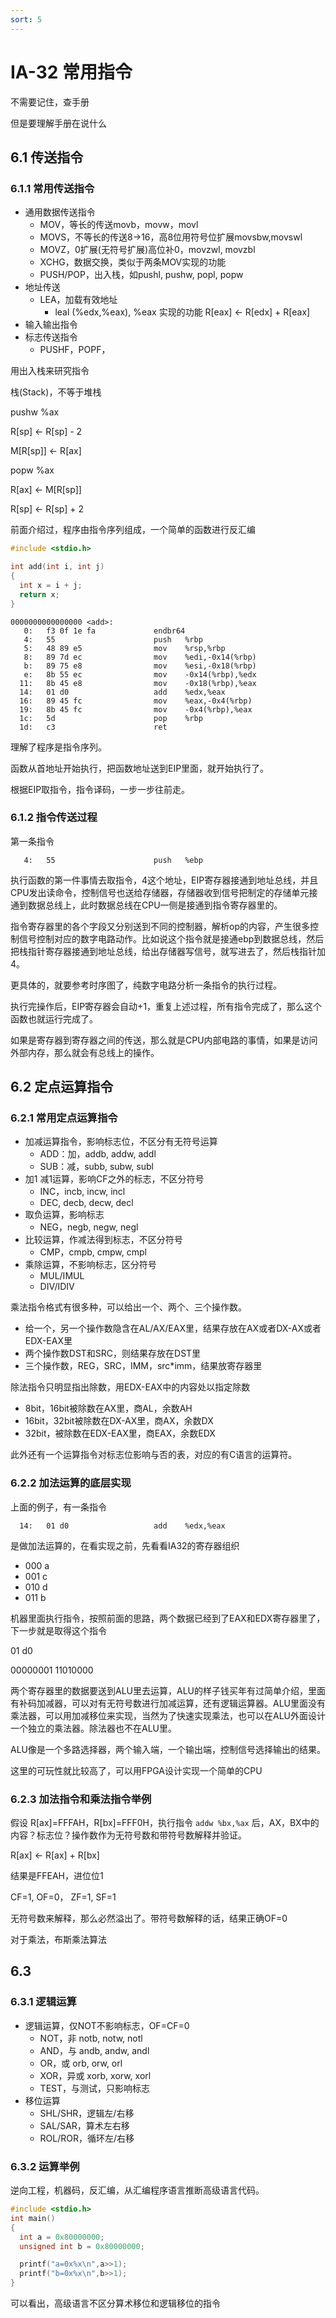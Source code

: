 ```yaml
---
sort: 5
---
```

# IA-32 常用指令

不需要记住，查手册

但是要理解手册在说什么

## 6.1 传送指令

### 6.1.1 常用传送指令

- 通用数据传送指令
  - MOV，等长的传送movb，movw，movl
  - MOVS，不等长的传送8->16，高8位用符号位扩展movsbw,movswl
  - MOVZ，0扩展(无符号扩展)高位补0，movzwl, movzbl
  - XCHG，数据交换，类似于两条MOV实现的功能
  - PUSH/POP，出入栈，如pushl, pushw, popl, popw
- 地址传送
  - LEA，加载有效地址
    - leal (%edx,%eax), %eax 实现的功能 R[eax] <- R[edx] + R[eax]
- 输入输出指令
- 标志传送指令
  - PUSHF，POPF，


用出入栈来研究指令

栈(Stack)，不等于堆栈

pushw %ax

R[sp] <- R[sp] - 2 

M[R[sp]] <- R[ax]

popw %ax

R[ax] <- M[R[sp]]

R[sp] <- R[sp] + 2 

前面介绍过，程序由指令序列组成，一个简单的函数进行反汇编

```c
#include <stdio.h>

int add(int i, int j)
{
  int x = i + j;
  return x;
}
```

```x86asm
0000000000000000 <add>:
   0:	f3 0f 1e fa          	endbr64 
   4:	55                   	push   %rbp
   5:	48 89 e5             	mov    %rsp,%rbp
   8:	89 7d ec             	mov    %edi,-0x14(%rbp)
   b:	89 75 e8             	mov    %esi,-0x18(%rbp)
   e:	8b 55 ec             	mov    -0x14(%rbp),%edx
  11:	8b 45 e8             	mov    -0x18(%rbp),%eax
  14:	01 d0                	add    %edx,%eax
  16:	89 45 fc             	mov    %eax,-0x4(%rbp)
  19:	8b 45 fc             	mov    -0x4(%rbp),%eax
  1c:	5d                   	pop    %rbp
  1d:	c3                   	ret  
```

理解了程序是指令序列。

函数从首地址开始执行，把函数地址送到EIP里面，就开始执行了。

根据EIP取指令，指令译码，一步一步往前走。

### 6.1.2 指令传送过程

第一条指令

```x86asm
   4:	55                   	push   %ebp
```

执行函数的第一件事情去取指令，4这个地址，EIP寄存器接通到地址总线，并且CPU发出读命令，控制信号也送给存储器，存储器收到信号把制定的存储单元接通到数据总线上，此时数据总线在CPU一侧是接通到指令寄存器里的。

指令寄存器里的各个字段又分别送到不同的控制器，解析op的内容，产生很多控制信号控制对应的数字电路动作。比如说这个指令就是接通ebp到数据总线，然后把栈指针寄存器接通到地址总线，给出存储器写信号，就写进去了，然后栈指针加4。

更具体的，就要参考时序图了，纯数字电路分析一条指令的执行过程。

执行完操作后，EIP寄存器会自动+1，重复上述过程，所有指令完成了，那么这个函数也就运行完成了。

如果是寄存器到寄存器之间的传送，那么就是CPU内部电路的事情，如果是访问外部内存，那么就会有总线上的操作。


## 6.2 定点运算指令

### 6.2.1 常用定点运算指令
- 加减运算指令，影响标志位，不区分有无符号运算
  - ADD：加，addb, addw, addl
  - SUB：减，subb, subw, subl
- 加1 减1运算，影响CF之外的标志，不区分符号
  - INC，incb, incw, incl
  - DEC, decb, decw, decl
- 取负运算，影响标志
  - NEG，negb, negw, negl
- 比较运算，作减法得到标志，不区分符号
  - CMP，cmpb, cmpw, cmpl
- 乘除运算，不影响标志，区分符号
  - MUL/IMUL
  - DIV/IDIV

乘法指令格式有很多种，可以给出一个、两个、三个操作数。
- 给一个，另一个操作数隐含在AL/AX/EAX里，结果存放在AX或者DX-AX或者EDX-EAX里
- 两个操作数DST和SRC，则结果存放在DST里
- 三个操作数，REG，SRC，IMM，src*imm，结果放寄存器里


除法指令只明显指出除数，用EDX-EAX中的内容处以指定除数
- 8bit，16bit被除数在AX里，商AL，余数AH
- 16bit，32bit被除数在DX-AX里，商AX，余数DX
- 32bit，被除数在EDX-EAX里，商EAX，余数EDX

此外还有一个运算指令对标志位影响与否的表，对应的有C语言的运算符。


### 6.2.2 加法运算的底层实现

上面的例子，有一条指令

```x86asm
  14:	01 d0                	add    %edx,%eax
```

是做加法运算的，在看实现之前，先看看IA32的寄存器组织

- 000 a
- 001 c
- 010 d
- 011 b

机器里面执行指令，按照前面的思路，两个数据已经到了EAX和EDX寄存器里了，下一步就是取得这个指令

01 d0

00000001 11010000

两个寄存器里的数据要送到ALU里去运算，ALU的样子钱买年有过简单介绍，里面有补码加减器，可以对有无符号数进行加减运算，还有逻辑运算器。ALU里面没有乘法器，可以用加减移位来实现，当然为了快速实现乘法，也可以在ALU外面设计一个独立的乘法器。除法器也不在ALU里。

ALU像是一个多路选择器，两个输入端，一个输出端，控制信号选择输出的结果。

这里的可玩性就比较高了，可以用FPGA设计实现一个简单的CPU


### 6.2.3 加法指令和乘法指令举例

假设 R[ax]=FFFAH，R[bx]=FFF0H，执行指令 `addw %bx,%ax` 后，AX，BX中的内容？标志位？操作数作为无符号数和带符号数解释并验证。

R[ax] <- R[ax] + R[bx]

结果是FFEAH，进位位1

CF=1, OF=0， ZF=1, SF=1

无符号数来解释，那么必然溢出了。带符号数解释的话，结果正确OF=0

对于乘法，布斯乘法算法


## 6.3

### 6.3.1 逻辑运算

- 逻辑运算，仅NOT不影响标志，OF=CF=0
  - NOT，非 notb, notw, notl
  - AND，与 andb, andw, andl
  - OR，或 orb, orw, orl
  - XOR，异或 xorb, xorw, xorl
  - TEST，与测试，只影响标志
- 移位运算
  - SHL/SHR，逻辑左/右移
  - SAL/SAR，算术左右移
  - ROL/ROR，循环左/右移

### 6.3.2 运算举例


逆向工程，机器码，反汇编，从汇编程序语言推断高级语言代码。

```c
#include <stdio.h>
int main()
{
  int a = 0x80000000;
  unsigned int b = 0x80000000;

  printf("a=0x%x\n",a>>1);
  printf("b=0x%x\n",b>>1);
}
```
可以看出，高级语言不区分算术移位和逻辑移位的指令


